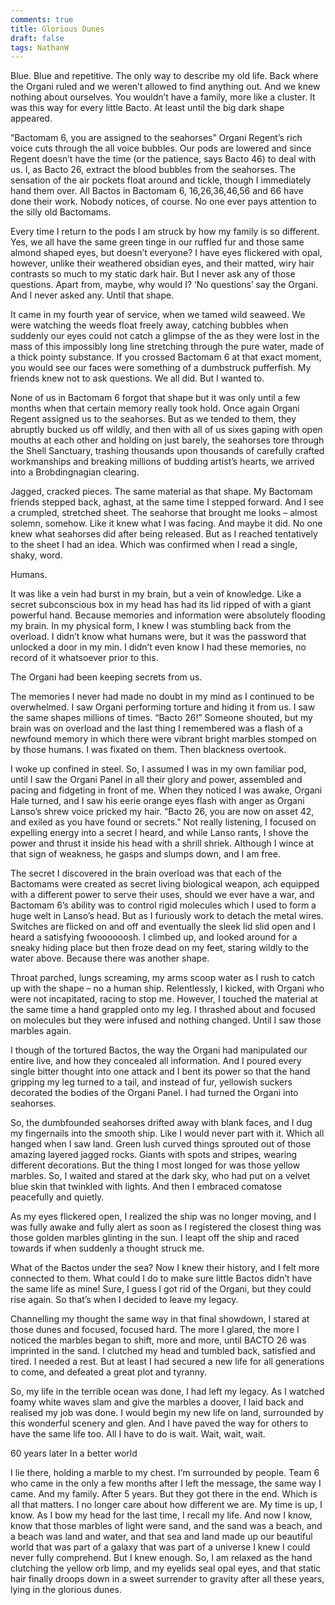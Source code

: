 ```yaml
---
comments: true
title: Glorious Dunes
draft: false
tags: NathanW
---
```

 
Blue. Blue and repetitive. The only way to describe my old life. Back where the Organi ruled and we weren’t allowed to find anything out. And we knew nothing about ourselves. You wouldn’t have a family, more like a cluster. It was this way for every little Bacto. At least until the big dark shape appeared.
 
“Bactomam 6, you are assigned to the seahorses” Organi Regent’s rich voice cuts through the all voice bubbles. Our pods are lowered and since Regent doesn’t have the time (or the patience, says Bacto 46) to deal with us. I, as Bacto 26, extract the blood bubbles from the seahorses. The sensation of the air pockets float around and tickle, though I immediately hand them over. All Bactos in Bactomam 6, 16,26,36,46,56 and 66 have done their work. Nobody notices, of course. No one ever pays attention to the silly old Bactomams.
 
Every time I return to the pods I am struck by how my family is so different. Yes, we all have the same green tinge in our ruffled fur and those same almond shaped eyes, but doesn’t everyone? I have eyes flickered with opal, however, unlike their weathered obsidian eyes, and their matted, wiry hair contrasts so much to my static dark hair. But I never ask any of those questions. Apart from, maybe, why would I? ‘No questions’ say the Organi. And I never asked any. Until that shape.

It came in my fourth year of service, when we tamed wild seaweed. We were watching the weeds float freely away, catching bubbles when suddenly our eyes could not catch a glimpse of the as they were lost in the mass of this impossibly long line stretching through the pure water, made of a thick pointy substance. If you crossed Bactomam 6 at that exact moment, you would see our faces were something of a dumbstruck pufferfish. My friends knew not to ask questions. We all did. But I wanted to.

None of us in Bactomam 6 forgot that shape but it was only until a few months when that certain memory really took hold. Once again Organi Regent assigned us to the seahorses. But as we tended to them, they abruptly bucked us off wildly, and then with all of us sixes gaping with open mouths at each other and holding on just barely, the seahorses tore through the Shell Sanctuary, trashing thousands upon thousands of carefully crafted workmanships and breaking millions of budding artist’s hearts, we arrived into a Brobdingnagian clearing.

Jagged, cracked pieces. The same material as that shape. My Bactomam friends stepped back, aghast, at the same time I stepped forward. And I see a crumpled, stretched sheet. The seahorse that brought me looks – almost solemn, somehow. Like it knew what I was facing. And maybe it did. No one knew what seahorses did after being released. But as I reached tentatively to the sheet I had an idea. Which was confirmed when I read a single, shaky, word.

Humans.

It was like a vein had burst in my brain, but a vein of knowledge. Like a secret subconscious box in my head has had its lid ripped of with a giant powerful hand. Because memories and information were absolutely flooding my brain. In my physical form, I knew I was stumbling back from the overload. I didn’t know what humans were, but it was the password that unlocked a door in my min. I didn’t even know I had these memories, no record of it whatsoever prior to this.

The Organi had been keeping secrets from us.

The memories I never had made no doubt in my mind as I continued to be overwhelmed. I saw Organi performing torture and hiding it from us. I saw the same shapes millions of times. “Bacto 26!” Someone shouted, but my brain was on overload and the last thing I remembered was a flash of a newfound memory in which there were vibrant bright marbles stomped on by those humans. I was fixated on them. Then blackness overtook.

I woke up confined in steel. So, I assumed I was in my own familiar pod, until I saw the Organi Panel in all their glory and power, assembled and pacing and fidgeting in front of me. When they noticed I was awake, Organi Hale turned, and I saw his eerie orange eyes flash with anger as Organi Lanso’s shrew voice pricked my hair. “Bacto 26, you are now on asset 42, and exiled as you have found or secrets.” Not really listening, I focused on expelling energy into a secret I heard, and while Lanso rants, I shove the power and thrust it inside his head with a shrill shriek.  Although I wince at that sign of weakness, he gasps and slumps down, and I am free.

The secret I discovered in the brain overload was that each of the Bactomams were created as secret living biological weapon, ach equipped with a different power to serve their uses, should we ever have a war, and Bactomam 6’s ability was to control rigid molecules which I used to form a huge welt in Lanso’s head. But as I furiously work to detach the metal wires. Switches are flicked on and off and eventually the sleek lid slid open and I heard a satisfying fwoooooosh. I climbed up, and looked around for a sneaky hiding place but then froze dead on my feet, staring wildly to the water above. Because there was another shape.

Throat parched, lungs screaming, my arms scoop water as I rush to catch up with the shape – no a human ship. Relentlessly, I kicked, with Organi who were not incapitated, racing to stop me. However, I touched the material at the same time a hand grappled onto my leg. I thrashed about and focused on molecules but they were infused and nothing changed. Until I saw those marbles again.

I though of the tortured Bactos, the way the Organi had manipulated our entire live, and how they concealed all information. And I poured every single bitter thought into one attack and I bent its power so that the hand gripping my leg turned to a tail, and instead of fur, yellowish suckers decorated the bodies of the Organi Panel. I had turned the Organi into seahorses.

So, the dumbfounded seahorses drifted away with blank faces, and I dug my fingernails into the smooth ship. Like I would never part with it. Which all hanged when I saw land. Green lush curved things sprouted out of those amazing layered jagged rocks. Giants with spots and stripes, wearing different decorations. But the thing I most longed for was those yellow marbles. So, I waited and stared at the dark sky, who had put on a velvet blue skin that twinkled with lights. And then I embraced comatose peacefully and quietly.

As my eyes flickered open, I realized the ship was no longer moving, and I was fully awake and fully alert as soon as I registered the closest thing was those golden marbles glinting in the sun. I leapt off the ship and raced towards if when suddenly a thought struck me.

What of the Bactos under the sea? Now I knew their history, and I felt more connected to them. What could I do to make sure little Bactos didn’t have the same life as mine! Sure, I guess I got rid of the Organi, but they could rise again. So that’s when I decided to leave my legacy.

Channelling my thought the same way in that final showdown, I stared at those dunes and focused, focused hard. The more I glared, the more I noticed the marbles began to shift, more and more, until BACTO 26 was imprinted in the sand. I clutched my head and tumbled back, satisfied and tired. I needed a rest. But at least I had secured a new life for all generations to come, and defeated a great plot and tyranny.

So, my life in the terrible ocean was done, I had left my legacy. As I watched foamy white waves slam and give the marbles a doover, I laid back and realised my job was done. I would begin my new life on land, surrounded by this wonderful scenery and glen. And I have paved the way for others to have the same life too. All I have to do is wait. Wait, wait, wait.


60 years later
In a better world                                                                         
 
I lie there, holding a marble to my chest. I’m surrounded by people. Team 6 who came in the only a few months after I left the message, the same way I came. And my family. After 5 years. But they got there in the end. Which is all that matters. I no longer care about how different we are.  My time is up, I know. As I bow my head for the last time, I recall my life. And now I know, know that those marbles of light were sand, and the sand was a beach, and a beach was land and water, and that sea and land made up our beautiful world that was part of a galaxy that was part of a universe I knew I could never fully comprehend. But I knew enough. So, I am relaxed as the hand clutching the yellow orb limp, and my eyelids seal opal eyes, and that static hair finally droops down in a sweet surrender to gravity after all these years, lying in the glorious dunes.